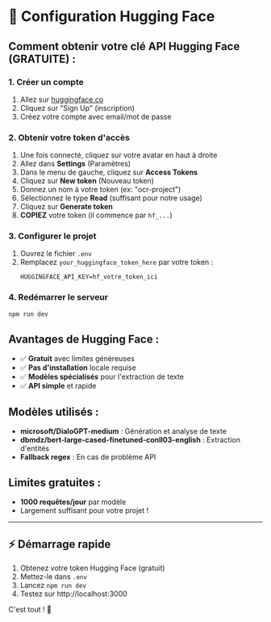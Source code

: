 # 🤗 Configuration Hugging Face

## Comment obtenir votre clé API Hugging Face (GRATUITE) :

### 1. Créer un compte
1. Allez sur [huggingface.co](https://huggingface.co)
2. Cliquez sur "Sign Up" (inscription)
3. Créez votre compte avec email/mot de passe

### 2. Obtenir votre token d'accès
1. Une fois connecté, cliquez sur votre avatar en haut à droite
2. Allez dans **Settings** (Paramètres)
3. Dans le menu de gauche, cliquez sur **Access Tokens**
4. Cliquez sur **New token** (Nouveau token)
5. Donnez un nom à votre token (ex: "ocr-project")
6. Sélectionnez le type **Read** (suffisant pour notre usage)
7. Cliquez sur **Generate token**
8. **COPIEZ** votre token (il commence par `hf_...`)

### 3. Configurer le projet
1. Ouvrez le fichier `.env`
2. Remplacez `your_huggingface_token_here` par votre token :
   ```
   HUGGINGFACE_API_KEY=hf_votre_token_ici
   ```

### 4. Redémarrer le serveur
```bash
npm run dev
```

## Avantages de Hugging Face :
- ✅ **Gratuit** avec limites généreuses
- ✅ **Pas d'installation** locale requise
- ✅ **Modèles spécialisés** pour l'extraction de texte
- ✅ **API simple** et rapide

## Modèles utilisés :
- **microsoft/DialoGPT-medium** : Génération et analyse de texte
- **dbmdz/bert-large-cased-finetuned-conll03-english** : Extraction d'entités
- **Fallback regex** : En cas de problème API

## Limites gratuites :
- **1000 requêtes/jour** par modèle
- Largement suffisant pour votre projet !

---

## ⚡ Démarrage rapide

1. Obtenez votre token Hugging Face (gratuit)
2. Mettez-le dans `.env`
3. Lancez `npm run dev`
4. Testez sur http://localhost:3000

C'est tout ! 🎉